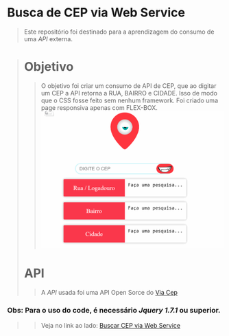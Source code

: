 # Busca de CEP via Web Service
> Este repositório foi destinado para a aprendizagem do consumo de uma _API_ externa.

> # Objetivo
>> O objetivo foi criar um consumo de API de CEP, que ao digitar um CEP a API retorna a  RUA, BAIRRO e CIDADE. Isso de modo que o CSS fosse feito
sem nenhum framework. Foi criado uma page responsiva apenas com FLEX-BOX.
![GitHub Logo](exemplo.gif)
> # API
>> A _API_ usada foi uma API Open Sorce do [Via Cep](https://viacep.com.br)

### Obs: Para o uso do code, é necessário *Jquery 1.7.1* ou superior.

>> Veja no link ao lado: [Buscar CEP via Web Service](https://samuelmanoel.github.io/buscarcep/)
